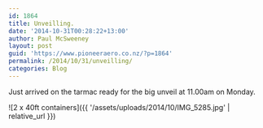 ```yaml
---
id: 1864
title: Unveilling.
date: '2014-10-31T00:28:22+13:00'
author: Paul McSweeney
layout: post
guid: 'https://www.pioneeraero.co.nz/?p=1864'
permalink: /2014/10/31/unveilling/
categories: Blog
---
```


Just arrived on the tarmac ready for the big unveil at 11.00am on Monday.

![2 x 40ft containers]({{ '/assets/uploads/2014/10/IMG_5285.jpg' | relative_url }})
